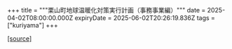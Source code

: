 +++
title = """栗山町地球温暖化対策実行計画（事務事業編）"""
date = 2025-04-02T08:00:00.000Z
expiryDate = 2025-06-02T20:26:19.836Z
tags = ["kuriyama"]
+++


[[source]](https://www.town.kuriyama.hokkaido.jp/site/-/-.html)
